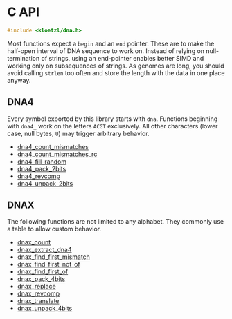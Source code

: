 # C API

```C
#include <kloetzl/dna.h>
```

Most functions expect a `begin` and an `end` pointer. These are to make the half-open interval of DNA sequence to work on. Instead of relying on null-termination of strings, using an end-pointer enables better SIMD and working only on subsequences of strings. As genomes are long, you should avoid calling `strlen` too often and store the length with the data in one place anyway.

## DNA4

Every symbol exported by this library starts with `dna`. Functions beginning with `dna4_` work on the letters `ACGT` exclusively. All other characters (lower case, null bytes, `U`) may trigger arbitrary behavior.

* [dna4_count_mismatches](dna4_count_mismatches.3.md)
* [dna4_count_mismatches_rc](dna4_count_mismatches_rc.3.md)
* [dna4_fill_random](dna4_fill_random.3.md)
* [dna4_pack_2bits](dna4_pack_2bits.3.md)
* [dna4_revcomp](dna4_revcomp.3.md)
* [dna4_unpack_2bits](dna4_unpack_2bits.3.md)

## DNAX

The following functions are not limited to any alphabet. They commonly use a table to allow custom behavior.

* [dnax_count](dnax_count.3.md)
* [dnax_extract_dna4](dnax_extract_dna4.3.md)
* [dnax_find_first_mismatch](dnax_find_first_mismatch.3.md)
* [dnax_find_first_not_of](dnax_find_first_not_of.3.md)
* [dnax_find_first_of](dnax_find_first_of.3.md)
* [dnax_pack_4bits](dnax_pack_4bits.3.md)
* [dnax_replace](dnax_replace.3.md)
* [dnax_revcomp](dnax_revcomp.3.md)
* [dnax_translate](dnax_translate.3.md)
* [dnax_unpack_4bits](dnax_unpack_4bits.3.md)
